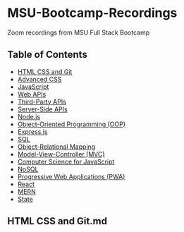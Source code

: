 # MSU-Bootcamp-Recordings
Zoom recordings from MSU Full Stack Bootcamp

 ## Table of Contents

  * [HTML CSS and Git](HTML-CSS-and-Git.md)
  * [Advanced CSS](Advanced-CSS.md)
  * [JavaScript](JavaScript.md)
  * [Web APIs](Web-APIs.md)
  * [Third-Party APIs](Third-Party-APIs.md)
  * [Server-Side APIs](Server-Side-APIs.md)
  * [Node.js](Node.js.md)
  * [Object-Oriented Programming (OOP)](Object-Oriented-Programming-(OOP).md)
  * [Express.js](Express.js.md)
  * [SQL](SQL.md)
  * [Object-Relational Mapping](Object-Relational-Mapping.md)
  * [Model-View-Controller (MVC)](Model-View-Controller-(MVC).md)
  * [Computer Science for JavaScript](Computer-Science-for-JavaScript.md)
  * [NoSQL](NoSQL.md)
  * [Progressive Web Applications (PWA)](Progressive-Web-Applications-(PWA).md)
  * [React](React.md)
  * [MERN](MERN.md)
  * [State](State.md)





## HTML CSS and Git.md
